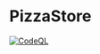 # PizzaStore
[![CodeQL](https://github.com/gabriel-rodriguezcastellini/PizzaStore/actions/workflows/github-code-scanning/codeql/badge.svg)](https://github.com/gabriel-rodriguezcastellini/PizzaStore/actions/workflows/github-code-scanning/codeql)
